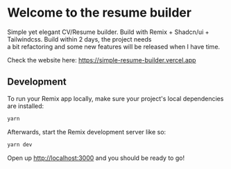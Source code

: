 # Welcome to the resume builder

Simple yet elegant CV/Resume builder. Build with Remix + Shadcn/ui + Tailwindcss. Build within 2 days, the project needs  
a bit refactoring and some new features will be released when I have time.

Check the website here: https://simple-resume-builder.vercel.app

## Development

To run your Remix app locally, make sure your project's local dependencies are installed:

```sh
yarn
```

Afterwards, start the Remix development server like so:

```sh
yarn dev
```

Open up [http://localhost:3000](http://localhost:3000) and you should be ready to go!
